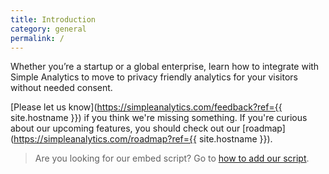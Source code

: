 ```yaml
---
title: Introduction
category: general
permalink: /
---
```


Whether you’re a startup or a global enterprise, learn how to integrate with Simple Analytics to move to privacy friendly analytics for your visitors without needed consent.

[Please let us know](https://simpleanalytics.com/feedback?ref={{ site.hostname }}) if you think we're missing something. If you're curious about our upcoming features, you should check out our [roadmap](https://simpleanalytics.com/roadmap?ref={{ site.hostname }}).

> Are you looking for our embed script? Go to [how to add our script](/script).

<img class="undraw-svg" src="/images/undraw-filing-system.svg" alt="">
